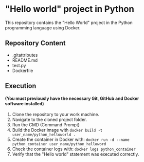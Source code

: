 # "Hello world" project in Python

This repository contains the "Hello World" project in the Python programming language using Docker.

## Repository Content
- .gitattributes
- README.md
- test.py
- Dockerfile


## Execution

#### (You must previously have the necessary Git, GitHub and Docker software installed)

1. Clone the repository to your work machine.
2. Navigate to the cloned project folder.
3. Run the CMD (Command Prompt)
4. Build the Docker image with `docker build -t user_name/python_helloworld .`
5. Create the container in Docker with: `docker run -d --name python_container user_name/python_helloword`
6. Check the container logs with: `docker logs python_container`
7. Verify that the "Hello world" statement was executed correctly.